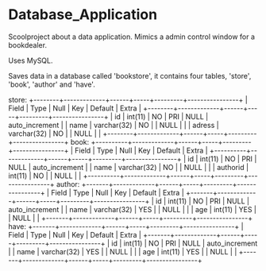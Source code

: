 # Database_Application
Scoolproject about a data application.
Mimics a admin control window for a bookdealer.

Uses MySQL.

Saves data in a database called 'bookstore', it contains four tables, 'store', 'book', 'author' and 'have'.

store:
+--------+-------------+------+-----+---------+----------------+
| Field  | Type        | Null | Key | Default | Extra          |
+--------+-------------+------+-----+---------+----------------+
| id     | int(11)     | NO   | PRI | NULL    | auto_increment |
| name   | varchar(32) | NO   |     | NULL    |                |
| adress | varchar(32) | NO   |     | NULL    |                |
+--------+-------------+------+-----+---------+----------------+
book:
+----------+-------------+------+-----+---------+----------------+
| Field    | Type        | Null | Key | Default | Extra          |
+----------+-------------+------+-----+---------+----------------+
| id       | int(11)     | NO   | PRI | NULL    | auto_increment |
| name     | varchar(32) | NO   |     | NULL    |                |
| authorid | int(11)     | NO   |     | NULL    |                |
+----------+-------------+------+-----+---------+----------------+
author:
+-------+-------------+------+-----+---------+----------------+
| Field | Type        | Null | Key | Default | Extra          |
+-------+-------------+------+-----+---------+----------------+
| id    | int(11)     | NO   | PRI | NULL    | auto_increment |
| name  | varchar(32) | YES  |     | NULL    |                |
| age   | int(11)     | YES  |     | NULL    |                |
+-------+-------------+------+-----+---------+----------------+
have:
+-------+-------------+------+-----+---------+----------------+
| Field | Type        | Null | Key | Default | Extra          |
+-------+-------------+------+-----+---------+----------------+
| id    | int(11)     | NO   | PRI | NULL    | auto_increment |
| name  | varchar(32) | YES  |     | NULL    |                |
| age   | int(11)     | YES  |     | NULL    |                |
+-------+-------------+------+-----+---------+----------------+